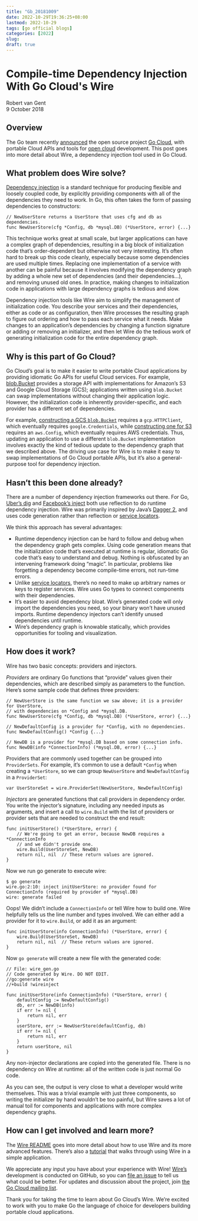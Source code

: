 ```yaml
---
title: "Gb_20181009"
date: 2022-10-29T19:36:25+08:00
lastmod: 2022-10-29
tags: [go official blogs]
categories: [2022]
slug:
draft: true
---
```

# Compile-time Dependency Injection With Go Cloud's Wire

Robert van Gent  
9 October 2018

## Overview

The Go team recently [announced](https://blog.golang.org/go-cloud) the open source project [Go Cloud](https://github.com/google/go-cloud), with portable Cloud APIs and tools for [open cloud](https://cloud.google.com/open-cloud/) development. This post goes into more detail about Wire, a dependency injection tool used in Go Cloud.

## What problem does Wire solve?

[Dependency injection](https://en.wikipedia.org/wiki/Dependency_injection) is a standard technique for producing flexible and loosely coupled code, by explicitly providing components with all of the dependencies they need to work. In Go, this often takes the form of passing dependencies to constructors:

```
// NewUserStore returns a UserStore that uses cfg and db as dependencies.
func NewUserStore(cfg *Config, db *mysql.DB) (*UserStore, error) {...}
```

This technique works great at small scale, but larger applications can have a complex graph of dependencies, resulting in a big block of initialization code that’s order-dependent but otherwise not very interesting. It’s often hard to break up this code cleanly, especially because some dependencies are used multiple times. Replacing one implementation of a service with another can be painful because it involves modifying the dependency graph by adding a whole new set of dependencies (and their dependencies…), and removing unused old ones. In practice, making changes to initialization code in applications with large dependency graphs is tedious and slow.

Dependency injection tools like Wire aim to simplify the management of initialization code. You describe your services and their dependencies, either as code or as configuration, then Wire processes the resulting graph to figure out ordering and how to pass each service what it needs. Make changes to an application’s dependencies by changing a function signature or adding or removing an initializer, and then let Wire do the tedious work of generating initialization code for the entire dependency graph.

## Why is this part of Go Cloud?

Go Cloud’s goal is to make it easier to write portable Cloud applications by providing idiomatic Go APIs for useful Cloud services. For example, [blob.Bucket](https://godoc.org/github.com/google/go-cloud/blob) provides a storage API with implementations for Amazon’s S3 and Google Cloud Storage (GCS); applications written using `blob.Bucket` can swap implementations without changing their application logic. However, the initialization code is inherently provider-specific, and each provider has a different set of dependencies.

For example, [constructing a GCS `blob.Bucket`](https://godoc.org/github.com/google/go-cloud/blob/gcsblob#OpenBucket) requires a `gcp.HTTPClient`, which eventually requires `google.Credentials`, while [constructing one for S3](https://godoc.org/github.com/google/go-cloud/blob/s3blob) requires an `aws.Config`, which eventually requires AWS credentials. Thus, updating an application to use a different `blob.Bucket` implementation involves exactly the kind of tedious update to the dependency graph that we described above. The driving use case for Wire is to make it easy to swap implementations of Go Cloud portable APIs, but it’s also a general-purpose tool for dependency injection.

## Hasn’t this been done already?

There are a number of dependency injection frameworks out there. For Go, [Uber’s dig](https://github.com/uber-go/dig) and [Facebook’s inject](https://github.com/facebookgo/inject) both use reflection to do runtime dependency injection. Wire was primarily inspired by Java’s [Dagger 2](https://google.github.io/dagger/), and uses code generation rather than reflection or [service locators](https://en.wikipedia.org/wiki/Service_locator_pattern).

We think this approach has several advantages:

- Runtime dependency injection can be hard to follow and debug when the dependency graph gets complex. Using code generation means that the initialization code that’s executed at runtime is regular, idiomatic Go code that’s easy to understand and debug. Nothing is obfuscated by an intervening framework doing “magic”. In particular, problems like forgetting a dependency become compile-time errors, not run-time errors.
- Unlike [service locators](https://en.wikipedia.org/wiki/Service_locator_pattern), there’s no need to make up arbitrary names or keys to register services. Wire uses Go types to connect components with their dependencies.
- It’s easier to avoid dependency bloat. Wire’s generated code will only import the dependencies you need, so your binary won’t have unused imports. Runtime dependency injectors can’t identify unused dependencies until runtime.
- Wire’s dependency graph is knowable statically, which provides opportunities for tooling and visualization.

## How does it work?

Wire has two basic concepts: providers and injectors.

_Providers_ are ordinary Go functions that “provide” values given their dependencies, which are described simply as parameters to the function. Here’s some sample code that defines three providers:

```
// NewUserStore is the same function we saw above; it is a provider for UserStore,
// with dependencies on *Config and *mysql.DB.
func NewUserStore(cfg *Config, db *mysql.DB) (*UserStore, error) {...}

// NewDefaultConfig is a provider for *Config, with no dependencies.
func NewDefaultConfig() *Config {...}

// NewDB is a provider for *mysql.DB based on some connection info.
func NewDB(info *ConnectionInfo) (*mysql.DB, error) {...}
```

Providers that are commonly used together can be grouped into `ProviderSets`. For example, it’s common to use a default `*Config` when creating a `*UserStore`, so we can group `NewUserStore` and `NewDefaultConfig` in a `ProviderSet`:

```
var UserStoreSet = wire.ProviderSet(NewUserStore, NewDefaultConfig)
```

_Injectors_ are generated functions that call providers in dependency order. You write the injector’s signature, including any needed inputs as arguments, and insert a call to `wire.Build` with the list of providers or provider sets that are needed to construct the end result:

```
func initUserStore() (*UserStore, error) {
    // We're going to get an error, because NewDB requires a *ConnectionInfo
    // and we didn't provide one.
    wire.Build(UserStoreSet, NewDB)
    return nil, nil  // These return values are ignored.
}
```

Now we run go generate to execute wire:

```
$ go generate
wire.go:2:10: inject initUserStore: no provider found for ConnectionInfo (required by provider of *mysql.DB)
wire: generate failed
```

Oops! We didn’t include a `ConnectionInfo` or tell Wire how to build one. Wire helpfully tells us the line number and types involved. We can either add a provider for it to `wire.Build`, or add it as an argument:

```
func initUserStore(info ConnectionInfo) (*UserStore, error) {
    wire.Build(UserStoreSet, NewDB)
    return nil, nil  // These return values are ignored.
}
```

Now `go generate` will create a new file with the generated code:

```
// File: wire_gen.go
// Code generated by Wire. DO NOT EDIT.
//go:generate wire
//+build !wireinject

func initUserStore(info ConnectionInfo) (*UserStore, error) {
    defaultConfig := NewDefaultConfig()
    db, err := NewDB(info)
    if err != nil {
        return nil, err
    }
    userStore, err := NewUserStore(defaultConfig, db)
    if err != nil {
        return nil, err
    }
    return userStore, nil
}
```

Any non-injector declarations are copied into the generated file. There is no dependency on Wire at runtime: all of the written code is just normal Go code.

As you can see, the output is very close to what a developer would write themselves. This was a trivial example with just three components, so writing the initializer by hand wouldn’t be too painful, but Wire saves a lot of manual toil for components and applications with more complex dependency graphs.

## How can I get involved and learn more?

The [Wire README](https://github.com/google/wire/blob/master/README.md) goes into more detail about how to use Wire and its more advanced features. There’s also a [tutorial](https://github.com/google/wire/tree/master/_tutorial) that walks through using Wire in a simple application.

We appreciate any input you have about your experience with Wire! [Wire’s](https://github.com/google/wire) development is conducted on GitHub, so you can [file an issue](https://github.com/google/wire/issues/new/choose) to tell us what could be better. For updates and discussion about the project, join [the Go Cloud mailing list](https://groups.google.com/forum/#!forum/go-cloud).

Thank you for taking the time to learn about Go Cloud’s Wire. We’re excited to work with you to make Go the language of choice for developers building portable cloud applications.
